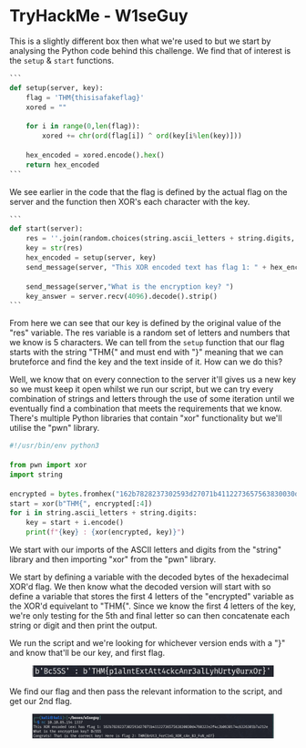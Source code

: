 # TryHackMe - W1seGuy

This is a slightly different box then what we're used to but we start by analysing the Python code behind this challenge. We find that of interest is the `setup` & `start` functions.&#x20;

````python
```
def setup(server, key):
    flag = 'THM{thisisafakeflag}' 
    xored = ""

    for i in range(0,len(flag)):
        xored += chr(ord(flag[i]) ^ ord(key[i%len(key)]))

    hex_encoded = xored.encode().hex()
    return hex_encoded
```
````

We see earlier in the code that the flag is defined by the actual flag on the server and the function then XOR's each character with the key.

````python
```
def start(server):
    res = ''.join(random.choices(string.ascii_letters + string.digits, k=5))
    key = str(res)
    hex_encoded = setup(server, key)
    send_message(server, "This XOR encoded text has flag 1: " + hex_encoded + "\n")
    
    send_message(server,"What is the encryption key? ")
    key_answer = server.recv(4096).decode().strip()
```
````

From here we can see that our key is defined by the original value of the "res" variable. The res variable is a random set of letters and numbers that we know is 5 characters. We can tell from the `setup` function that our flag starts with the string "THM{" and must end with "}" meaning that we can bruteforce and find the key and the text inside of it. How can we do this?



Well, we know that on every connection to the server it'll gives us a new key so we must keep it open whilst we run our script, but we can try every combination of strings and letters through the use of some iteration until we eventually find a combination that meets the requirements that we know. There's multiple Python libraries that contain "xor" functionality but we'll utilise the "pwn" library.

```python
#!/usr/bin/env python3

from pwn import xor
import string

encrypted = bytes.fromhex("162b7828237302593d27071b4112273657563830030d4760322e2f4c3b0630174c6326301b7a212e")
start = xor(b"THM{", encrypted[:4])
for i in string.ascii_letters + string.digits:
    key = start + i.encode()
    print(f"{key} : {xor(encrypted, key)}")
```

We start with our imports of the ASCII letters and digits from the "string" library and then importing "xor" from the "pwn" library.



We start by defining a variable with the decoded bytes of the hexadecimal XOR'd flag. We then know what the decoded version will start with so define a variable that stores the first 4 letters of the "encrypted" variable as the XOR'd equivelant to "THM{". Since we know the first 4 letters of the key, we're only testing for the 5th and final letter so can then concatenate each string or digit and then print the output.



We run the script and we're looking for whichever version ends with a "}" and know that'll be our key, and first flag.

<figure><img src=".gitbook/assets/image (11) (1) (1).png" alt=""><figcaption></figcaption></figure>

We find our flag and then pass the relevant information to the script, and get our 2nd flag.

<figure><img src=".gitbook/assets/image (1) (1) (1) (1) (1) (1).png" alt=""><figcaption></figcaption></figure>
